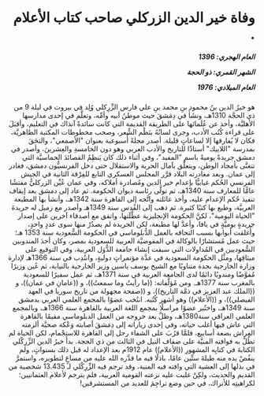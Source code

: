 <h1 dir="rtl">وفاة خير الدين الزركلي صاحب كتاب الأعلام .</h1>

<h5 dir="rtl">العام الهجري:  1396

الشهر القمري: ذو الحجة

العام الميلادي: 1976</h5>

<p dir="rtl">هو خيرُ الدين بنُ محمود بنِ محمد بنِ علي فارس الزِّرِكلي وُلِد في بيروت في ليلة 9 من ذي الحجَّة 1310هـ، ونشَأَ في دِمَشقَ حيث موطنُ أبيه وأمِّه، وتعلَّم في إحدى مدارسها الأهليَّة، وأخذ عن عُلَمائها على الطريقة القديمة التي كانت سائدةً آنذاك في التعليم، وأقبَلَ على قراءة كُتُب الأدب، وجرى لسانُهُ بنَظْم الشِّعر، وصحب مخطوطات المكتبة الظاهريَّة، فكان لا يُفارقها إلا لساعاتٍ قليلة. أصدر مجلةً أُسبوعية بعنوان "الأصمعي"، والتحَقَ بمدرسة "اللاييك" أستاذًا للتاريخ والأدب العربي وهو دون الخامسةِ والعِشرينَ، وأصدر في دمشق جريدةً يوميةً باسم "المفيد"، وفي أثناء ذلك كان يَنظِمُ القصائدَ الحماسيَّة التي تتغنَّى بأمجاد الوطن، ويتعلَّق بآمال الحرية والاستقلال حتى دخل الفرنسيُّون دمشق، فغادر إلى عمان. وبعد مغادرته البلاد قرَّر المجلس العسكري التابع للفِرْقة الثانية في الجيش الفرنسي الحُكم غيابيًّا بإعدام خير الدين ومُصادرة أملاكه، وفي عمان عُيِّن الزركليُّ مفتشًا عامًّا للمعارف سنة 1340هـ، ثم تولَّى رئاسة ديوان الحكومة. ثم عاد إلى دمشق بعد إيقاف تنفيذ حُكم الإعدام عليه، وأخذ عائلته واتَّجه إلى القاهرة سنة 1342هـ، وأنشأ بها المطبعة العربيَّة، وطبع بها كتبًا كثيرة. ثم ذهب إلى القُدس سنة 1349هـ وأصدر مع زميل له جريدةَ "الحياة اليومية"، لكنَّ الحكومة الإنجليزية عطَّلَتها، واتفق مع أصدقاء آخرين على إصدار جريدةٍ يوميَّةٍ في يافا، وأعدَّ لها مطبعة، لكن الجريدة لم يصدُرْ منها سوى عددٍ واحدٍ، وأُغلقت أبوابها بسبب التحاقه بالعمل الدُّبلوماسي في الحكومة السُّعودية سنة 1353 هـ؛ حيث عمل مُستشارًا بالوكالة في المفوضيَّة العربية للسعودية بمصر، وكان أحدَ المندوبين السُّعوديين في المُداولات التي سبقت إنشاء جامعة الدُّوَل العربية، وفي التوقيع على ميثاقِها، ومثَّل الحكومة السعودية في عدَّة مؤتمراتٍ دوليةٍ، وانتُدِب في سنة 1366هـ لإدارة وزارة الخارجية بجدة متناوبًا مع الشيخ يوسف ياسين وزير الخارجية بالنيابة، ثم عُين وزيرًا مُفوَّضًا ومندوبًا دائمًا لدى الجامعة العربية في سنة 1371هـ، ثم عمل سفيرًا للسعودية بالمغرب سنة 1377هـ. ومن مُؤلَّفاته: ((ما رأيتُ وما سمعتُ))، و ((عامانِ في عمان))، و ((الملك عبد العزيز في ذمَّة التاريخ))، و ((صفحة مجهولة من تاريخ سوريا في العهد الفيصلي))، و ((الأعلام)) وهو أشهر كُتُبه. انتُخب عضوًا بالمجمع العلمي العربي بدمشق سنة 1349هـ، واختُير عضوًا مراسلًا بمجمع اللغة العربية بالقاهرة سنة 1366هـ، وبالمجمع العلمي العراقي سنة1380هـ، وظلَّ بعد خروجه من العمل الدبلوماسي مقيمًا بالقاهرة التي عاش فيها أغلب حياته، وفي إحدى زياراته إلى دِمَشقَ أصابته وَعْكة صحيَّة ألزمته الفِراش بضعة أسابيع، فلمَّا قرُبَ على الشفاء رحل إلى القاهرة للاستِجْمام، لكن الحياة لم تطُلْ به فوافته المنيَّة على ضفاف النيل في الثالث من ذي الحجة.
بدأ خيرُ الدين الزِّرِكْلي الكتابةَ في كتابِه المشهورِ ((الأعلام)) عام 1912م بعد الإعداد له قبل ذلك بسنواتٍ، ولم ينفُضْ يده منه طيلةَ ستِّين عامًا، باذلًا فيه ما قدَّره الله عليه من مساعٍ لتطويره، واستمرَّ في بذلها إلى العشية التي وافته فيه المنية، وقد ترجم فيه الزِّرِكْلي لـ 13.435 شخصية من القديم والحديث، ولكِنْ غلبت عليه نزعته القومية العربية، فلم يترجم لأعلام العثمانيين؛ لكراهيتِه للأتراك، في حين وضع تراجِمَ للعديد من المستشرقين!</p></br>

